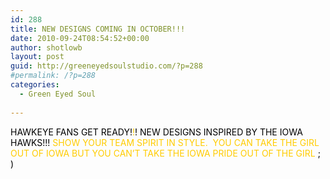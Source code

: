 ```yaml
---
id: 288
title: NEW DESIGNS COMING IN OCTOBER!!!
date: 2010-09-24T08:54:52+00:00
author: shotlowb
layout: post
guid: http://greeneyedsoulstudio.com/?p=288
#permalink: /?p=288
categories:
  - Green Eyed Soul
  
---
```

<span style="color: #ffcc00;"><span style="color: #000000;">HAWKEYE FANS </span><span style="color: #000000;">GET READY!</span>!<span style="color: #000000;">! </span><span style="color: #000000;">NEW DESIGNS INSPIRED BY THE IOWA HAWKS!!!</span> SHOW YOUR TEAM SPIRIT IN STYLE.  YOU CAN TAKE THE GIRL OUT OF IOWA BUT YOU CAN&#8217;T TAKE THE IOWA PRIDE OUT OF THE GIRL <span style="color: #000000;">; )</span></span>
